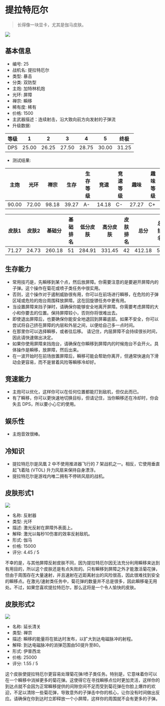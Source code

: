 # 提拉特厄尔

> 长得像一块显卡，尤其是伽马皮肤。

<img src="/ships/ship_25.png" style={{zoom:1}}/>

## 基本信息

- 编号: 25
- 战机名: 提拉特厄尔
- 类型: 暴击
- 分类: 双防型
- 主炮: 加特林机炮
- 光环: 屏障
- 禅宗: 瞬移
- 稀有度: 稀有
- 价格: 1500
- 主武器描述：连续射击，沿大致向前方向发射的子弹流
- 升级数据: 

| 等级 | 1 | 2 | 3 | 4 | 5 | 终极 |
|--|--|--|--|--|--|--|
| DPS | 25.00 | 26.25 | 27.50 | 28.75 | 30.00 | 31.25 |

- 测试结果: 

| 主炮 | 光环 | 禅宗 | 生存 | 生存等级 | 竞速 | 竞速等级 | 趣味 | 趣味等级 |
|--|--|--|--|--|--|--|--|--|
| 90.00 | 72.00 | 98.18 | 39.27 | A- | 14.18 | C- | 27.27 | C+ |

| 皮肤1 | 皮肤2 | 基础分 | 基础排名 | 低分皮肤 | 高分皮肤 | 皮肤排名 | 总分 | 总排名 |
|--|--|--|--|--|--|--|--|--|
| 71.27 | 24.73 | 260.18 | 51 | 284.91 | 331.45 | 42 | 412.18 | 54 |

## 生存能力

- 常用技巧是，先瞬移到某个点，然后放屏障。你需要注意的是要避开屏障内的子弹。这个操作在菊花或喷子类任务中很实用。
- 否则，这个操作对于遏制威胁很有用，你可以在前场进行瞬移，在危险的子弹区域或危险的炮台周围释放屏障。这在回旋镖任务中更有用。
- 当设置屏障来挡子弹时，请确保你能够安全地离开屏障。你需要考虑屏障的大小和你要去的位置。保持屏障较小，否则你将很难出去。
- 即使退出屏障后，也要确保你能安全地退回到屏幕底部。如果不安全，你可以尝试将自己挤在屏障的内层和外层之间，以便给自己多一点时间。
- 在那里你可以选择瞬移，或者往后移。 请记住，内层屏障不会持续很长时间，因此请快速做出决定。
- 如果你使用屏障来挡炮台，请确保在你瞬移到屏障内的时候炮台不会开火。具体操作是瞬移，放屏障，然后出来。
- 在一波开始时在前场放置屏障后，瞬移可能会帮助你离开，但通常快速向下滑动会更容易，而不是冒着风险等瞬移冷却好。

## 竞速能力

- 主炮可以优化，这样你可以在任何位置都能打到敌机，但仅此而已。
- 有了瞬移，你可以更快速地切换目标，但请记住，当你瞬移还在冷却时，你会失去 DPS，所以要小心它的使用。

## 娱乐性

- 主炮音效很棒。

## 冷知识

- 提拉特厄尔是凤凰 2 中不使用推进器飞行的 7 架战机之一。相反，它使用垂直起飞着陆 (VTOL) 升力风扇来保持自身漂浮。
- 提拉特厄尔是游戏内唯二拥有不停转风扇的战机。

## 皮肤形式1

<img src="/ships/ship_25_apex_1.png" style={{zoom:1}}/>

- 名称: 反射器
- 类型: 光环
- 描述: 激光反射在屏障外表面上。
- 解释: 激光以每秒10伤害的效率反射敌机。
- 形式: 伽马
- 价格: 15000
- 评分: 4.45 / 5

不幸的是，与其他屏障反射皮肤不同，因为提拉特厄尔因无法充分利用瞬移来达到有用目的，所以这个皮肤还是有点失败的。只有瞬移到屏障之外才能激活菊花弹，但由于周围存在大量速射，并且速射在近距离射出的风险很高，因此很难找到安全的瞬移点。在激光/速射类任务中，菊花弹的数量并不总是很多，因此瞬移毫无用处。不过，如果您喜欢提拉特厄尔，那么这将是一个令人愉快的皮肤。

## 皮肤形式2

<img src="/ships/ship_25_apex_2.png" style={{zoom:1}}/>

- 名称: 延长清关
- 类型: 禅宗
- 描述: 瞬移的能量将在抵达时发布，以扩大到达电磁脉冲的射程。
- 解释: 到达电磁脉冲的消弹范围由50提升至80。
- 形式: 伊普西龙
- 价格: 25000
- 评分: 1.55 / 5

这个皮肤使提拉特厄尔更容易处理菊花弹/喷子类任务。特别是，它意味着你可以在一个瞬移中消掉更多的菊花弹。这使得它在寻找瞬移点位时更加灵活，这样你的到达点就不会因为正常瞬移提供的间隙空间不足而受到菊花弹在你脸上爆炸的欢迎，不足以清除一些菊花弹，导致意外的子弹击中你的核心，让你没有时间做出反应。请确保在你到达时立即释放一个小屏障，这样你的周围就不会有更多的子弹。
